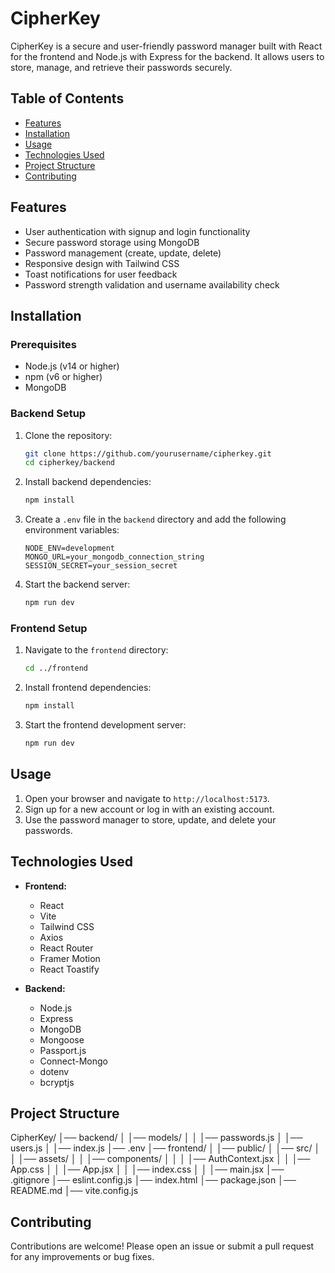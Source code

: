 # CipherKey

CipherKey is a secure and user-friendly password manager built with React for the frontend and Node.js with Express for the backend. It allows users to store, manage, and retrieve their passwords securely.

## Table of Contents

- [Features](#features)
- [Installation](#installation)
- [Usage](#usage)
- [Technologies Used](#technologies-used)
- [Project Structure](#project-structure)
- [Contributing](#contributing)


## Features

- User authentication with signup and login functionality
- Secure password storage using MongoDB
- Password management (create, update, delete)
- Responsive design with Tailwind CSS
- Toast notifications for user feedback
- Password strength validation and username availability check

## Installation

### Prerequisites

- Node.js (v14 or higher)
- npm (v6 or higher)
- MongoDB

### Backend Setup

1. Clone the repository:

    ```sh
    git clone https://github.com/yourusername/cipherkey.git
    cd cipherkey/backend
    ```

2. Install backend dependencies:

    ```sh
    npm install
    ```

3. Create a `.env` file in the `backend` directory and add the following environment variables:

    ```env
    NODE_ENV=development
    MONGO_URL=your_mongodb_connection_string
    SESSION_SECRET=your_session_secret
    ```

4. Start the backend server:

    ```sh
    npm run dev
    ```

### Frontend Setup

1. Navigate to the `frontend` directory:

    ```sh
    cd ../frontend
    ```

2. Install frontend dependencies:

    ```sh
    npm install
    ```

3. Start the frontend development server:

    ```sh
    npm run dev
    ```

## Usage

1. Open your browser and navigate to `http://localhost:5173`.
2. Sign up for a new account or log in with an existing account.
3. Use the password manager to store, update, and delete your passwords.

## Technologies Used

- **Frontend:**
  - React
  - Vite
  - Tailwind CSS
  - Axios
  - React Router
  - Framer Motion
  - React Toastify

- **Backend:**
  - Node.js
  - Express
  - MongoDB
  - Mongoose
  - Passport.js
  - Connect-Mongo
  - dotenv
  - bcryptjs

## Project Structure
CipherKey/
│── backend/
│   │── models/
│   │   │── passwords.js
│   │── users.js
│   │── index.js
│── .env
│── frontend/
│   │── public/
│   │── src/
│   │   │── assets/
│   │   │── components/
│   │   │   │── AuthContext.jsx
│   │   │── App.css
│   │   │── App.jsx
│   │   │── index.css
│   │   │── main.jsx
│── .gitignore
│── eslint.config.js
│── index.html
│── package.json
│── README.md
│── vite.config.js


## Contributing

Contributions are welcome! Please open an issue or submit a pull request for any improvements or bug fixes.

